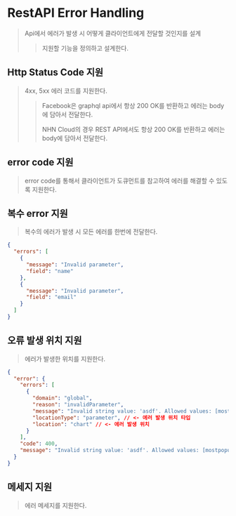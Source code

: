 # RestAPI Error Handling

> Api에서 에러가 발생 시 어떻게 클라이언트에게 전달할 것인지를 설계
>
> > 지원할 기능을 정의하고 설계한다.

## Http Status Code 지원

> 4xx, 5xx 에러 코드를 지원한다.
>
> > Facebook은 graphql api에서 항상 200 OK를 반환하고 에러는 body에 담아서 전달한다.
> >
> > NHN Cloud의 경우 REST API에서도 항상 200 OK를 반환하고 에러는 body에 담아서 전달한다.

## error code 지원

> error code를 통해서 클라이언트가 도큐먼트를 참고하여 에러를 해결할 수 있도록 지원한다.

## 복수 error 지원

> 복수의 에러가 발생 시 모든 에러를 한번에 전달한다.

```json
{
  "errors": [
    {
      "message": "Invalid parameter",
      "field": "name"
    },
    {
      "message": "Invalid parameter",
      "field": "email"
    }
  ]
}
```

## 오류 발생 위치 지원

> 에러가 발생한 위치를 지원한다.

```json
{
  "error": {
    "errors": [
      {
        "domain": "global",
        "reason": "invalidParameter",
        "message": "Invalid string value: 'asdf'. Allowed values: [mostpopular]",
        "locationType": "parameter", // <- 에러 발생 위치 타입
        "location": "chart" // <- 에러 발생 위치
      }
    ],
    "code": 400,
    "message": "Invalid string value: 'asdf'. Allowed values: [mostpopular]"
  }
}
```

## 메세지 지원

> 에러 메세지를 지원한다.

